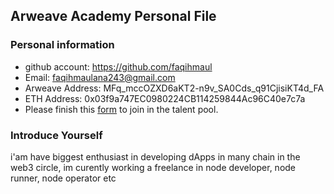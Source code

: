 ## Arweave Academy Personal File

### Personal information

- github account: https://github.com/faqihmaul
- Email: faqihmaulana243@gmail.com
- Arweave Address: MFq_mccOZXD6aKT2-n9v_SA0Cds_q91CjisiKT4d_FA
- ETH Address: 0x03f9a747EC0980224CB114259844Ac96C40e7c7a
- Please finish this [form](https://docs.google.com/forms/d/e/1FAIpQLSfWA5fIIcBgmRppm3jNz5vmf9Mai_QMVil-2pO4r7YKn_Zhtw/viewform?usp=sf_link) to join in the talent pool.

### Introduce Yourself
 i'am have biggest enthusiast in developing dApps in many chain in the web3 circle, im curently working a freelance in node developer, node runner, node operator etc
